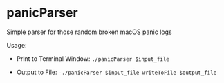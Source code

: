 # panicParser
Simple parser for those random broken macOS panic logs


Usage:
- Print to Terminal Window:
  `./panicParser $input_file`
  
- Output to File:
  `-./panicParser $input_file writeToFile $output_file`
  
